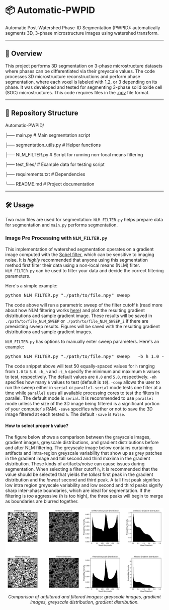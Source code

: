 # 📦 Automatic-PWPID

Automatic Post-Watershed Phase-ID Segmentation (PWPID): automatically segments 3D, 3-phase microstructure images using watershed transform. 

---

## 📓 Overview

This project performs 3D segmentation on 3-phase microstructure datasets where phases can be differentiated via their greyscale  values. The code processes 3D microstructure reconstructions and perform phase segmentation, where each voxel is labeled with 1,2, or 3 depending on its phase. It was developed and tested for segmenting 3-phase solid oxide cell (SOC) microstructures. This code requires files in the [.npy](https://numpy.org/doc/stable/reference/generated/numpy.lib.format.html) file format. 

---

## 📁 Repository Structure

Automatic-PWPID/ 

├── main.py # Main segmentation script 

├── segmentation_utils.py # Helper functions 

├── NLM_FILTER.py # Script for running non-local means filtering

├── test_files/ # Example data for testing script 

├── requirements.txt # Dependencies 

└── README.md # Project documentation


---

## 🛠️ Usage

Two main files are used for segmentation: `NLM_FILTER.py` helps prepare data for segmentation and `main.py` performs segmentation.

### Image Pre Processing with `NLM_FILTER.py`

This implementation of watershed segmentation operates on a gradient image computed with the [Sobel filter](https://en.wikipedia.org/wiki/Sobel_operator), which can be sensitive to imaging noise. It is _highly_ recommended that anyone using this segmentation method first filter their data using a non-local means (NLM) filter.  `NLM_FILTER.py` can be used to filter your data and decide the correct filtering parameters.

Here's a simple example:

<pre>python NLM_FILTER.py "./path/to/file.npy" sweep  </pre>

The code above will run a parametric sweep of the filter cutoff `h` (read more about how NLM filtering works [here](https://doi.org/10.1109/CVPR.2005.38)) and plot the resulting gradient distributions and sample gradient image. These results will be saved in `./path/to/file_NLM_SWEEP` or `./path/to/file_NLM_SWEEP_i` if there are preexisting sweep results. Figures will be saved with the resulting gradient distributions and sample gradient images. 

`NLM_FILTER.py` has options to manually enter sweep parameters. Here's an example:

<pre>python NLM_FILTER.py "./path/to/file.npy" sweep   -b_h 1.0 -t_h 10.0 -nh 50 -comp parallel -save True </pre>

The code snippet above will test 50 equally-spaced values for `h` ranging from `1.0` to `5.0`. `-b_h` and `-t_h` specify the minimum and maximum `h` values to test, respectively. The default values are `0.0` and `5.0`, respectively. `-nh` specifies how many `h` values to test (default is `10`).  `-comp` allows the user to run the sweep either in `serial` or `parallel`. `serial` mode tests one filter at a time while `parallel` uses all available processing cores to test the filters in parallel. The default mode is `serial`. It is recommended to use `parallel` mode unless the size of the 3D image being filtered is a significant portion of your computer's RAM. `-save` specifies whether or not to save the 3D image filtered at each tested `h`. The default `-save` is `False`.

#### How to select proper `h` value?

The figure below shows a comparison between the grayscale images, gradient images, greyscale distributions, and gradient distributions before and after NLM filtering. The greyscale image below contains curtaining artifacts and intra-region greyscale variability that show up as grey patches in the gradient image and tall second and third maxima in the gradient distribution. These kinds of artifacts/noise can cause issues during segmentation. When selecting a filter cutoff `h`, it is recommended that the value should be selected that yields the _tallest_ first peak in the gradient distribution and the _lowest_ second and third peak. A tall first peak signifies low intra region greyscale variability and low second and third peaks signify sharp inter-phase boundaries, which are ideal for segmentation. If the filtering is _too_  aggressive  (h is too high), the three peaks will begin to merge as boundaries are blurred together. 

<p align="center">
  <img src="README_IMAGES/impact_of_filtering.png" width="800"/>
  <br>
  <em>Comparison of unfiltered and filtered images: greyscale images, gradient images, greyscale distribution, gradient distribution.</em>
</p>





